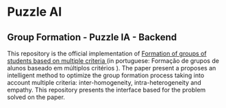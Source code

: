 # Puzzle AI
## Group Formation - Puzzle IA - Backend

This repository is the official implementation of [Formation of groups of students based on multiple criteria
](https://www.br-ie.org/pub/index.php/sbie/article/view/7692) (in portuguese: Formação de grupos de alunos baseado em múltiplos critérios
). The paper present a proposes an intelligent method to optimize the group formation process taking into account multiple criteria: inter-homogeneity, intra-heterogeneity and empathy. This repository presents the interface based for the problem solved on the paper.
